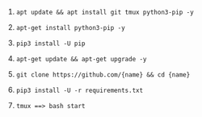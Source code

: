 1) `apt update && apt install git tmux python3-pip -y`

3) `apt-get install python3-pip -y`

4) `pip3 install -U pip`

5) `apt-get update && apt-get upgrade -y`

6) `git clone https://github.com/{name} && cd {name}`

7) `pip3 install -U -r requirements.txt`

8)  `tmux ==> bash start`
